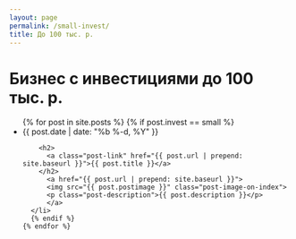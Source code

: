 ```yaml
---
layout: page
permalink: /small-invest/
title: До 100 тыс. р.
---
```


<div class="home">

  <h1 class="page-heading">Бизнес с инвестициями до 100 тыс. р.</h1>

  <ul class="post-list">
    {% for post in site.posts %}
      {% if post.invest == small %}
      <li>
        <span class="post-meta">{{ post.date | date: "%b %-d, %Y" }}</span>

        <h2>
          <a class="post-link" href="{{ post.url | prepend: site.baseurl }}">{{ post.title }}</a>
        </h2>
          <a href="{{ post.url | prepend: site.baseurl }}">
          <img src="{{ post.postimage }}" class="post-image-on-index">
          <p class="post-description">{{ post.description }}</p>
          </a>
      </li>
      {% endif %}
    {% endfor %}
  </ul>

  

</div>
